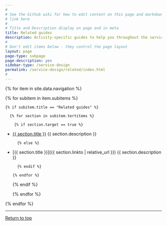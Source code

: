 ```yaml
---
#
# See the Github wiki for how to edit content on this page and markdown styles you can use:
# link here
#
# Title and Description display on page and in meta
title: Related guides
description: Activity-specific guides to help you throughout the service lifecycle.
#
# Don't edit items below - they control the page layout
layout: page
page-type: subpage
page-description: yes
sidebar-type: /service-design
permalink: /service-design/related/index.html
#
---
```


{% for item in site.data.navigation %}

  {% for subitem in item.subitems %}

    {% if subitem.title == "Related guides" %}

      {% for section in subitem.tertitems %}

        {% if section.target == true %}

* <a title="{{ section.title }}" href="{{ section.linkto}}" target="_blank">{{ section.title }}</a>
  {{ section.description }}

        {% else %}

* [{{ section.title }}]({{ section.linkto  | relative_url }})
  {{ section.description }}

        {% endif %}

      {% endfor %}

    {% endif %}

  {% endfor %}

{% endfor %}


<hr>

<a href="#">Return to top</a>
